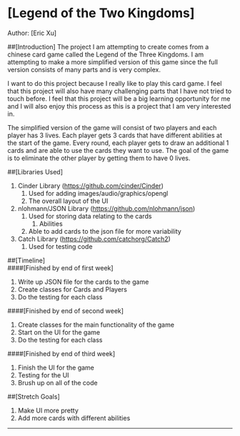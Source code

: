 # [Legend of the Two Kingdoms]

Author: [Eric Xu]

##[Introduction]
The project I am attempting to create comes from a chinese card game called
the Legend of the Three Kingdoms. I am attempting to make a more simplified
version of this game since the full version consists of many parts and is
very complex.

I want to do this project because I really like to play this card game. I feel
that this project will also have many challenging parts that I have not tried
to touch before. I feel that this project will be a big learning opportunity
for me and I will also enjoy this process as this is a project that I am very
interested in.

The simplified version of the game will consist of two players and each player
has 3 lives. Each player gets 3 cards that have different abilities at the
start of the game. Every round, each player gets to draw an additional 1 cards
and are able to use the cards they want to use. The goal of the game is to
eliminate the other player by getting them to have 0 lives.

##[Libraries Used]
1. Cinder Library (https://github.com/cinder/Cinder)
    1. Used for adding images/audio/graphics/opengl
    2. The overall layout of the UI
2. nlohmann/JSON Library (https://github.com/nlohmann/json)
    1. Used for storing data relating to the cards
        1. Abilities
    2. Able to add cards to the json file for more variability
3. Catch Library (https://github.com/catchorg/Catch2)
    1. Used for testing code
  
##[Timeline]  
####[Finished by end of first week]
1. Write up JSON file for the cards to the game
2. Create classes for Cards and Players
3. Do the testing for each class

####[Finished by end of second week]
1. Create classes for the main functionality of the game
2. Start on the UI for the game
3. Do the testing for each class

####[Finished by end of third week]
1. Finish the UI for the game
2. Testing for the UI
2. Brush up on all of the code

##[Stretch Goals]
1. Make UI more pretty
2. Add more cards with different abilities

---